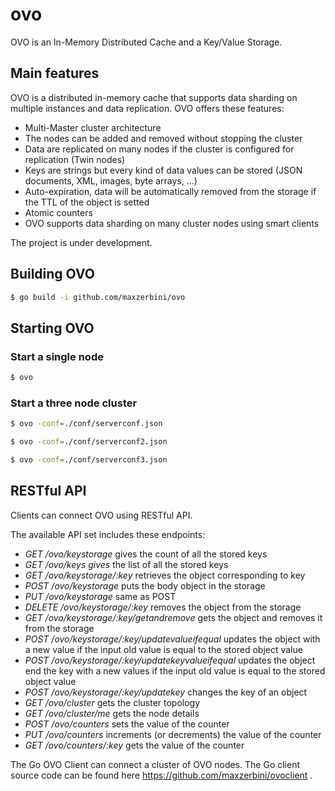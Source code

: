 # ovo

OVO is an In-Memory Distributed Cache and a Key/Value Storage.

## Main features

OVO is a distributed in-memory cache that supports data sharding on multiple instances and data replication.
OVO offers these features:
- Multi-Master cluster architecture
- The nodes can be added and removed without stopping the cluster
- Data are replicated on many nodes if the cluster is configured for replication (Twin nodes)
- Keys are strings but every kind of data values can be stored (JSON documents, XML, images, byte arrays, ...)
- Auto-expiration, data will be automatically removed from the storage if the TTL of the object is setted
- Atomic counters
- OVO supports data sharding on many cluster nodes using smart clients

The project is under development.

## Building OVO

```bash
$ go build -i github.com/maxzerbini/ovo
```

## Starting OVO
### Start a single node
```bash
$ ovo
```
### Start a three node cluster
```bash
$ ovo -conf=./conf/serverconf.json

$ ovo -conf=./conf/serverconf2.json

$ ovo -conf=./conf/serverconf3.json
```

## RESTful API
Clients can connect OVO using RESTful API. 

The available API set includes these endpoints:
- _GET /ovo/keystorage_ gives the count of all the stored keys
- _GET /ovo/keys gives_ the list of all the stored keys
- _GET /ovo/keystorage/:key_ retrieves the object corresponding to key 
- _POST /ovo/keystorage_ puts the body object in the storage
- _PUT /ovo/keystorage_ same as POST
- _DELETE /ovo/keystorage/:key_ removes the object from the storage
- _GET /ovo/keystorage/:key/getandremove_ gets the object and removes it from the storage
- _POST /ovo/keystorage/:key/updatevalueifequal_ updates the object with a new value if the input old value is equal to the stored object value 
- _POST /ovo/keystorage/:key/updatekeyvalueifequal_ updates the object end the key with a new values if the input old value is equal to the stored object value
- _POST /ovo/keystorage/:key/updatekey_ changes the key of an object 
- _GET /ovo/cluster_ gets the cluster topology
- _GET /ovo/cluster/me_ gets the node details
- _POST /ovo/counters_ sets the value of the counter
- _PUT /ovo/counters_ increments (or decrements) the value of the counter
- _GET /ovo/counters/:key_ gets the value of the counter

The Go OVO Client can connect a cluster of OVO nodes. The Go client source code can be found here https://github.com/maxzerbini/ovoclient .